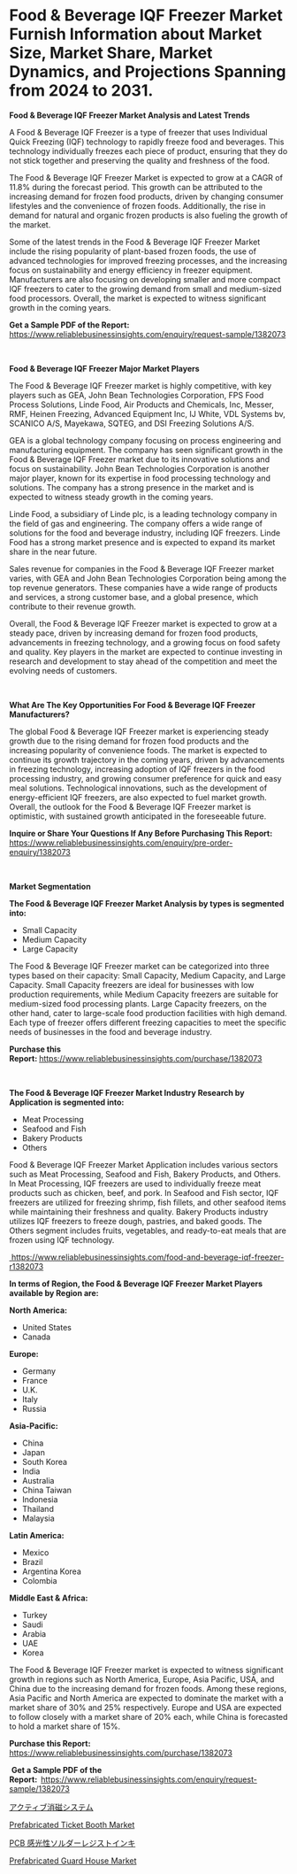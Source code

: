 <p><h1>Food & Beverage IQF Freezer Market Furnish Information about Market Size, Market Share, Market Dynamics, and Projections Spanning from 2024 to 2031.</h1></p><p><strong>Food & Beverage IQF Freezer Market Analysis and Latest Trends</strong></p>
<p><p>A Food & Beverage IQF Freezer is a type of freezer that uses Individual Quick Freezing (IQF) technology to rapidly freeze food and beverages. This technology individually freezes each piece of product, ensuring that they do not stick together and preserving the quality and freshness of the food.</p><p>The Food & Beverage IQF Freezer Market is expected to grow at a CAGR of 11.8% during the forecast period. This growth can be attributed to the increasing demand for frozen food products, driven by changing consumer lifestyles and the convenience of frozen foods. Additionally, the rise in demand for natural and organic frozen products is also fueling the growth of the market.</p><p>Some of the latest trends in the Food & Beverage IQF Freezer Market include the rising popularity of plant-based frozen foods, the use of advanced technologies for improved freezing processes, and the increasing focus on sustainability and energy efficiency in freezer equipment. Manufacturers are also focusing on developing smaller and more compact IQF freezers to cater to the growing demand from small and medium-sized food processors. Overall, the market is expected to witness significant growth in the coming years.</p></p>
<p><strong>Get a Sample PDF of the Report:&nbsp;</strong> <a href="https://www.reliablebusinessinsights.com/enquiry/request-sample/1382073">https://www.reliablebusinessinsights.com/enquiry/request-sample/1382073</a></p>
<p>&nbsp;</p>
<p><strong>Food & Beverage IQF Freezer Major Market Players</strong></p>
<p><p>The Food & Beverage IQF Freezer market is highly competitive, with key players such as GEA, John Bean Technologies Corporation, FPS Food Process Solutions, Linde Food, Air Products and Chemicals, Inc, Messer, RMF, Heinen Freezing, Advanced Equipment Inc, IJ White, VDL Systems bv, SCANICO A/S, Mayekawa, SQTEG, and DSI Freezing Solutions A/S.</p><p>GEA is a global technology company focusing on process engineering and manufacturing equipment. The company has seen significant growth in the Food & Beverage IQF Freezer market due to its innovative solutions and focus on sustainability. John Bean Technologies Corporation is another major player, known for its expertise in food processing technology and solutions. The company has a strong presence in the market and is expected to witness steady growth in the coming years.</p><p>Linde Food, a subsidiary of Linde plc, is a leading technology company in the field of gas and engineering. The company offers a wide range of solutions for the food and beverage industry, including IQF freezers. Linde Food has a strong market presence and is expected to expand its market share in the near future.</p><p>Sales revenue for companies in the Food & Beverage IQF Freezer market varies, with GEA and John Bean Technologies Corporation being among the top revenue generators. These companies have a wide range of products and services, a strong customer base, and a global presence, which contribute to their revenue growth.</p><p>Overall, the Food & Beverage IQF Freezer market is expected to grow at a steady pace, driven by increasing demand for frozen food products, advancements in freezing technology, and a growing focus on food safety and quality. Key players in the market are expected to continue investing in research and development to stay ahead of the competition and meet the evolving needs of customers.</p></p>
<p>&nbsp;</p>
<p><strong>What Are The Key Opportunities For Food & Beverage IQF Freezer Manufacturers?</strong></p>
<p><p>The global Food & Beverage IQF Freezer market is experiencing steady growth due to the rising demand for frozen food products and the increasing popularity of convenience foods. The market is expected to continue its growth trajectory in the coming years, driven by advancements in freezing technology, increasing adoption of IQF freezers in the food processing industry, and growing consumer preference for quick and easy meal solutions. Technological innovations, such as the development of energy-efficient IQF freezers, are also expected to fuel market growth. Overall, the outlook for the Food & Beverage IQF Freezer market is optimistic, with sustained growth anticipated in the foreseeable future.</p></p>
<p><strong>Inquire or Share Your Questions If Any Before Purchasing This Report:</strong> <a href="https://www.reliablebusinessinsights.com/enquiry/pre-order-enquiry/1382073">https://www.reliablebusinessinsights.com/enquiry/pre-order-enquiry/1382073</a></p>
<p>&nbsp;</p>
<p><strong>Market Segmentation</strong></p>
<p><strong>The Food & Beverage IQF Freezer Market Analysis by types is segmented into:</strong></p>
<p><ul><li>Small Capacity</li><li>Medium Capacity</li><li>Large Capacity</li></ul></p>
<p><p>The Food & Beverage IQF Freezer market can be categorized into three types based on their capacity: Small Capacity, Medium Capacity, and Large Capacity. Small Capacity freezers are ideal for businesses with low production requirements, while Medium Capacity freezers are suitable for medium-sized food processing plants. Large Capacity freezers, on the other hand, cater to large-scale food production facilities with high demand. Each type of freezer offers different freezing capacities to meet the specific needs of businesses in the food and beverage industry.</p></p>
<p><strong>Purchase this Report:&nbsp;</strong><a href="https://www.reliablebusinessinsights.com/purchase/1382073">https://www.reliablebusinessinsights.com/purchase/1382073</a></p>
<p>&nbsp;</p>
<p><strong>The Food & Beverage IQF Freezer Market Industry Research by Application is segmented into:</strong></p>
<p><ul><li>Meat Processing</li><li>Seafood and Fish</li><li>Bakery Products</li><li>Others</li></ul></p>
<p><p>Food & Beverage IQF Freezer Market Application includes various sectors such as Meat Processing, Seafood and Fish, Bakery Products, and Others. In Meat Processing, IQF freezers are used to individually freeze meat products such as chicken, beef, and pork. In Seafood and Fish sector, IQF freezers are utilized for freezing shrimp, fish fillets, and other seafood items while maintaining their freshness and quality. Bakery Products industry utilizes IQF freezers to freeze dough, pastries, and baked goods. The Others segment includes fruits, vegetables, and ready-to-eat meals that are frozen using IQF technology.</p></p>
<p><a href="https://www.reliablebusinessinsights.com/food-and-beverage-iqf-freezer-r1382073">&nbsp;https://www.reliablebusinessinsights.com/food-and-beverage-iqf-freezer-r1382073</a></p>
<p><strong>In terms of Region, the Food & Beverage IQF Freezer Market Players available by Region are:</strong></p>
<p>
    <p> <strong> North America: </strong>
        <ul>
            <li>United States</li>
            <li>Canada</li>
        </ul>
        </p> 
    <p> <strong> Europe: </strong>
        <ul>
            <li>Germany</li>
            <li>France</li>
            <li>U.K.</li>
            <li>Italy</li>
            <li>Russia</li>
        </ul>
        </p> 
    <p> <strong> Asia-Pacific: </strong>
        <ul>
            <li>China</li>
            <li>Japan</li>
            <li>South Korea</li>
            <li>India</li>
            <li>Australia</li>
            <li>China Taiwan</li>
            <li>Indonesia</li>
            <li>Thailand</li>
            <li>Malaysia</li>
        </ul>
        </p> 
    <p> <strong> Latin America: </strong>
        <ul>
            <li>Mexico</li>
            <li>Brazil</li>
            <li>Argentina Korea</li>
            <li>Colombia</li>
        </ul>
        </p> 
    <p> <strong> Middle East & Africa: </strong>
        <ul>
            <li>Turkey</li>
            <li>Saudi</li>
            <li>Arabia</li>
            <li>UAE</li>
            <li>Korea</li>
        </ul>
    </p>
    </p>
<p><p>The Food & Beverage IQF Freezer market is expected to witness significant growth in regions such as North America, Europe, Asia Pacific, USA, and China due to the increasing demand for frozen foods. Among these regions, Asia Pacific and North America are expected to dominate the market with a market share of 30% and 25% respectively. Europe and USA are expected to follow closely with a market share of 20% each, while China is forecasted to hold a market share of 15%.</p></p>
<p><strong>Purchase this Report: </strong><a href="https://www.reliablebusinessinsights.com/purchase/1382073">https://www.reliablebusinessinsights.com/purchase/1382073</a></p>
<p>&nbsp;<strong>Get a Sample PDF of the Report:&nbsp;&nbsp;</strong><a href="https://www.reliablebusinessinsights.com/enquiry/request-sample/1382073">https://www.reliablebusinessinsights.com/enquiry/request-sample/1382073</a></p>
<p><strong></strong></p>
<p><p><a href="https://github.com/Andrewones2023/Market-Research-Report-List-1/blob/main/4664202161578.md">アクティブ消磁システム</a></p><p><a href="https://github.com/iprahimabdulrahmman/Market-Research-Report-List-1/blob/main/prefabricated-ticket-booth-market.md">Prefabricated Ticket Booth Market</a></p><p><a href="https://github.com/hardee896/Market-Research-Report-List-2/blob/main/1759745161577.md">PCB 感光性ソルダーレジストインキ</a></p><p><a href="https://github.com/NaomieConner2023/Market-Research-Report-List-1/blob/main/prefabricated-guard-house-market.md">Prefabricated Guard House Market</a></p></p>